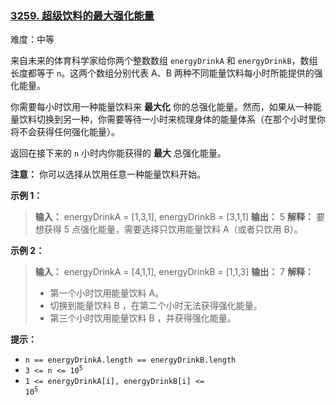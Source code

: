 ### [3259\. 超级饮料的最大强化能量](https://leetcode.cn/problems/maximum-energy-boost-from-two-drinks/)

难度：中等

来自未来的体育科学家给你两个整数数组 `energyDrinkA` 和 `energyDrinkB`，数组长度都等于 `n`。这两个数组分别代表 A、B 两种不同能量饮料每小时所能提供的强化能量。

你需要每小时饮用一种能量饮料来 **最大化** 你的总强化能量。然而，如果从一种能量饮料切换到另一种，你需要等待一小时来梳理身体的能量体系（在那个小时里你将不会获得任何强化能量）。

返回在接下来的 `n` 小时内你能获得的 **最大** 总强化能量。

**注意：** 你可以选择从饮用任意一种能量饮料开始。

**示例 1：**

> **输入：** energyDrinkA = [1,3,1], energyDrinkB = [3,1,1]
> **输出：** 5
> **解释：**
> 要想获得 5 点强化能量，需要选择只饮用能量饮料 A（或者只饮用 B）。

**示例 2：**

> **输入：** energyDrinkA = [4,1,1], energyDrinkB = [1,1,3]
> **输出：** 7
> **解释：**
>
> - 第一个小时饮用能量饮料 A。
> - 切换到能量饮料 B ，在第二个小时无法获得强化能量。
> - 第三个小时饮用能量饮料 B ，并获得强化能量。

**提示：**

- `n == energyDrinkA.length == energyDrinkB.length`
- <code>3 <= n <= 10<sup>5</sup></code>
- <code>1 <= energyDrinkA[i], energyDrinkB[i] <= 10<sup>5</sup></code>
